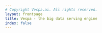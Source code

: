 ```yaml
---
# Copyright Vespa.ai. All rights reserved.
layout: frontpage
title: Vespa - the big data serving engine
index: false
---
```

